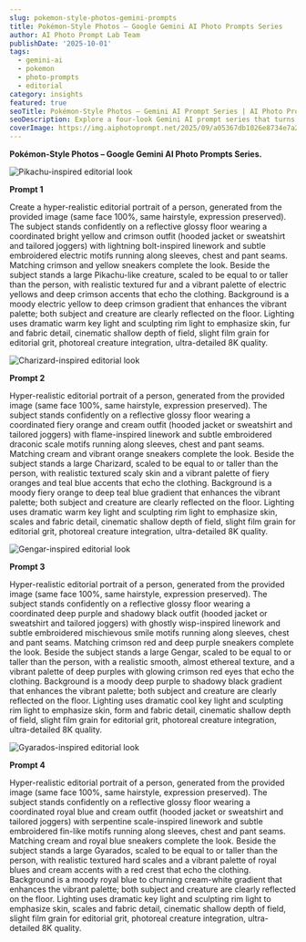 ```yaml
---
slug: pokemon-style-photos-gemini-prompts
title: Pokémon-Style Photos – Google Gemini AI Photo Prompts Series
author: AI Photo Prompt Lab Team
publishDate: '2025-10-01'
tags:
  - gemini-ai
  - pokemon
  - photo-prompts
  - editorial
category: insights
featured: true
seoTitle: Pokémon-Style Photos – Gemini AI Prompt Series | AI Photo Prompt Lab
seoDescription: Explore a four-look Gemini AI prompt series that turns portraits into Pokémon-inspired editorial photos starring Pikachu, Charizard, Gengar, and Gyarados.
coverImage: https://img.aiphotoprompt.net/2025/09/a05367db1026e8734e7a2295dc031b1a.png
---
```


**Pokémon-Style Photos – Google Gemini AI Photo Prompts Series.**

![Pikachu-inspired editorial look](https://img.aiphotoprompt.net/2025/09/a05367db1026e8734e7a2295dc031b1a.png)

**Prompt 1**

Create a hyper-realistic editorial portrait of a person, generated from the provided image (same face 100%, same hairstyle, expression preserved). The subject stands confidently on a reflective glossy floor wearing a coordinated bright yellow and crimson outfit (hooded jacket or sweatshirt and tailored joggers) with lightning bolt-inspired linework and subtle embroidered electric motifs running along sleeves, chest and pant seams. Matching crimson and yellow sneakers complete the look. Beside the subject stands a large Pikachu-like creature, scaled to be equal to or taller than the person, with realistic textured fur and a vibrant palette of electric yellows and deep crimson accents that echo the clothing. Background is a moody electric yellow to deep crimson gradient that enhances the vibrant palette; both subject and creature are clearly reflected on the floor. Lighting uses dramatic warm key light and sculpting rim light to emphasize skin, fur and fabric detail, cinematic shallow depth of field, slight film grain for editorial grit, photoreal creature integration, ultra-detailed 8K quality.

![Charizard-inspired editorial look](https://img.aiphotoprompt.net/2025/09/5d24cd60d9a00d5b650a419333835521.png)

**Prompt 2**

Hyper-realistic editorial portrait of a person, generated from the provided image (same face 100%, same hairstyle, expression preserved). The subject stands confidently on a reflective glossy floor wearing a coordinated fiery orange and cream outfit (hooded jacket or sweatshirt and tailored joggers) with flame-inspired linework and subtle embroidered draconic scale motifs running along sleeves, chest and pant seams. Matching cream and vibrant orange sneakers complete the look. Beside the subject stands a large Charizard, scaled to be equal to or taller than the person, with realistic textured scaly skin and a vibrant palette of fiery oranges and teal blue accents that echo the clothing. Background is a moody fiery orange to deep teal blue gradient that enhances the vibrant palette; both subject and creature are clearly reflected on the floor. Lighting uses dramatic warm key light and sculpting rim light to emphasize skin, scales and fabric detail, cinematic shallow depth of field, slight film grain for editorial grit, photoreal creature integration, ultra-detailed 8K quality.

![Gengar-inspired editorial look](https://img.aiphotoprompt.net/2025/09/dcba92e6810cc6490e138ad86d5f05e7.png)

**Prompt 3**

Hyper-realistic editorial portrait of a person, generated from the provided image (same face 100%, same hairstyle, expression preserved). The subject stands confidently on a reflective glossy floor wearing a coordinated deep purple and shadowy black outfit (hooded jacket or sweatshirt and tailored joggers) with ghostly wisp-inspired linework and subtle embroidered mischievous smile motifs running along sleeves, chest and pant seams. Matching crimson red and deep purple sneakers complete the look. Beside the subject stands a large Gengar, scaled to be equal to or taller than the person, with a realistic smooth, almost ethereal texture, and a vibrant palette of deep purples with glowing crimson red eyes that echo the clothing. Background is a moody deep purple to shadowy black gradient that enhances the vibrant palette; both subject and creature are clearly reflected on the floor. Lighting uses dramatic cool key light and sculpting rim light to emphasize skin, form and fabric detail, cinematic shallow depth of field, slight film grain for editorial grit, photoreal creature integration, ultra-detailed 8K quality.

![Gyarados-inspired editorial look](https://img.aiphotoprompt.net/2025/09/676988739f7a4bab3edff94e52e3e4c8.png)

**Prompt 4**

Hyper-realistic editorial portrait of a person, generated from the provided image (same face 100%, same hairstyle, expression preserved). The subject stands confidently on a reflective glossy floor wearing a coordinated royal blue and cream outfit (hooded jacket or sweatshirt and tailored joggers) with serpentine scale-inspired linework and subtle embroidered fin-like motifs running along sleeves, chest and pant seams. Matching cream and royal blue sneakers complete the look. Beside the subject stands a large Gyarados, scaled to be equal to or taller than the person, with realistic textured hard scales and a vibrant palette of royal blues and cream accents with a red crest that echo the clothing. Background is a moody royal blue to churning cream-white gradient that enhances the vibrant palette; both subject and creature are clearly reflected on the floor. Lighting uses dramatic key light and sculpting rim light to emphasize skin, scales and fabric detail, cinematic shallow depth of field, slight film grain for editorial grit, photoreal creature integration, ultra-detailed 8K quality.
